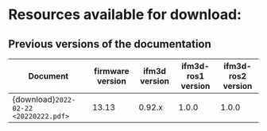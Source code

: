 # Resources available for download:  

## Previous versions of the documentation

|              Document                | firmware version | ifm3d version | ifm3d-ros1 version | ifm3d-ros2 version |
| ------------------------------------ | ---------------- | ------------- | ------------------ | ------------------ |
| {download}`2022-02-22 <20220222.pdf>`|      13.13       |     0.92.x    |        1.0.0       |       1.0.0        |